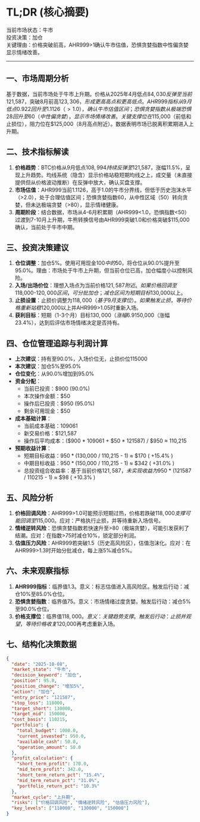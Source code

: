 # TL;DR (核心摘要)
当前市场状态：牛市  
投资决策：加仓  
关键理由：价格突破前高，AHR999>1确认牛市估值，恐惧贪婪指数中性偏贪婪显示情绪改善。

---

## 一、市场周期分析
基于数据，当前市场处于牛市上升期。价格从2025年4月低点$84,030反弹至当前$121,587，突破8月前高$123,306，形成更高高点和更高低点。AHR999指标从9月低点0.922回升至1.1126（>1.0），确认牛市估值区间；恐惧贪婪指数从极端恐惧28回升至60（中性偏贪婪），显示市场情绪改善。关键支撑位在$115,000（前低和止损位），阻力位在$125,000（8月高点附近）。数据表明市场已脱离积累期进入上升期。

## 二、技术指标解读
1. **价格趋势**：BTC价格从9月低点$108,994持续反弹至$121,587，涨幅11.5%，呈现上升趋势。均线系统（隐含）显示价格站稳短期均线之上，成交量（未直接提供但从价格波动推断）在反弹中放大，确认买盘支撑。
2. **市场估值**：AHR999当前1.1126，高于1.0的牛市分界线，但低于历史泡沫水平（>2.0），处于合理估值区间；恐惧贪婪指数60，从中性区域（50）转向贪婪，但未达极端贪婪（>80），显示情绪健康。
3. **周期阶段**：结合数据，市场从4-6月积累期（AHR999<1.0，恐惧指数<50）过渡到7-10月上升期，牛熊转换信号由AHR999突破1.0和价格突破$115,000确认，当前处于牛市中期。

## 三、投资决策建议
1. **仓位调整**：加仓5%。使用可用现金$100中的$50，将仓位从90.0%提升至95.0%。理由：市场处于牛市上升期，但当前仓位已高，加仓幅度小以控制风险。
2. **入场/出场价位**：理想入场点为当前价格$121,587附近。如果价格回调至$118,000-$120,000区间，可分批加仓；减仓区间为短期目标$130,000以上。
3. **止损设置**：止损价调整为$118,000（基于9月支撑位）。如果触发止损，等待价格重新站稳$120,000以上并AHR999>1.05时重新入场。
4. **获利目标**：短期（1-3个月）目标$130,000（涨幅6.9%），达到后可部分获利了结10%；中期（3-6个月）目标$150,000（涨幅23.4%），达到后评估市场情绪决定是否持有。

## 四、仓位管理追踪与利润计算
- **上次建议**：持有至90.0%，入场价位无，止损价位115000  
- **本次建议**：加仓5%至95.0%  
- **仓位变化**：从90.0%增加到95.0%  
- **资金分配**：  
  - 当前已投资：$900 (90.0%)  
  - 本次操作金额：$50  
  - 操作后已投资：$950 (95.0%)  
  - 剩余可用现金：$50  
- **成本基础计算**：  
  - 当前成本基础：109061  
  - 新交易价格：$121,587  
  - 操作后平均成本：($900 * 109061 + $50 * 121587) / $950 ≈ 110,215  
- **预期收益计算**：  
  - 短期目标收益：$950 * ($130,000 / 110,215 - 1) ≈ $170 ( +15.4% )  
  - 中期目标收益：$950 * ($150,000 / 110,215 - 1) ≈ $342 ( +31.0% )  
  - 总投资组合收益率：基于当前价格$121,587，未实现收益为$950 * (121587 / 110215 - 1) ≈ $98 ( +10.3% )

## 五、风险分析
1. **价格回调风险**：AHR999>1.0可能预示短期过热，价格若跌破$118,000支撑可能回调至$115,000。应对：严格执行止损，并等待重新入场信号。  
2. **情绪逆转风险**：恐惧贪婪指数若快速升至>80（极端贪婪），可能引发获利了结潮。应对：在指数>75时减仓10%，锁定部分利润。  
3. **估值压力风险**：AHR999若突破1.5（历史高风险区），估值泡沫化。应对：在AHR999>1.3时开始分批减仓，每上涨5%减仓5%。

## 六、未来观察指标
1. **AHR999指标**：临界值1.3。意义：标志估值进入高风险区。触发后行动：减仓10%至85.0%仓位。  
2. **恐惧贪婪指数**：临界值75。意义：市场情绪过度贪婪。触发后行动：减仓5%至90.0%仓位。  
3. **价格支撑位**：临界值$118,000。意义：关键趋势支撑。触发后行动：止损并观望，等待价格收复$120,000再考虑重新入场。

## 七、结构化决策数据
```json
{
  "date": "2025-10-08",
  "market_state": "牛市",
  "decision_keyword": "加仓",
  "position": 95.0,
  "position_change": "增加5%",
  "action": "加仓",
  "entry_price": "121587",
  "stop_loss": 118000,
  "target_short": 130000,
  "target_mid": 150000,
  "cost_basis": 110215,
  "portfolio": {
    "total_budget": 1000.0,
    "current_invested": 950.0,
    "available_cash": 50.0,
    "operation_amount": 50.0
  },
  "profit_calculation": {
    "short_term_profit": 170.0,
    "mid_term_profit": 342.0,
    "short_term_return_pct": "15.4%",
    "mid_term_return_pct": "31.0%",
    "portfolio_return_pct": "10.3%"
  },
  "market_cycle": "上升期",
  "risks": ["价格回调风险", "情绪逆转风险", "估值压力风险"],
  "key_levels": ["118000", "130000", "150000"]
}
```
